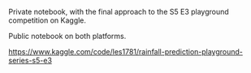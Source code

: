 Private notebook, with the final approach to the S5 E3 playground competition on Kaggle.

Public notebook on both platforms.

https://www.kaggle.com/code/les1781/rainfall-prediction-playground-series-s5-e3

